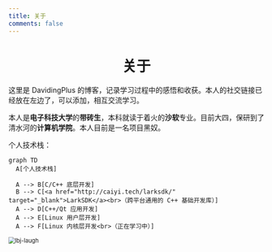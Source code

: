 ```yaml
---
title: 关于
comments: false
---
```


<meta name="referrer" content="no-referrer"/>

# <center>关于</center>

这里是 DavidingPlus 的博客，记录学习过程中的感悟和收获。本人的社交链接已经放在左边了，可以添加，相互交流学习。

本人是**电子科技大学**的**带砖生**，本科就读于着火的**沙软**专业。目前大四，保研到了清水河的**计算机学院**。本人目前是一名项目黑奴。

个人技术栈：

```mermaid
graph TD
  A[个人技术栈]

  A --> B[C/C++ 底层开发]
  B --> C[<a href="http://caiyi.tech/larksdk/" target="_blank">LarkSDK</a><br>（跨平台通用的 C++ 基础开发库）]
  A --> D[C++/Qt 应用开发]
  A --> E[Linux 用户层开发]
  A --> F[Linux 内核层开发<br>（正在学习中）]
```

<img src="https://cdn.davidingplus.cn/images/2025/03/09/lbj-laugh.webp" alt="lbj-laugh" style="zoom:80%;" />

